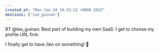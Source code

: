 ```yaml
---
created_at: "Mon Jan 24 18:33:12 +0000 2022"
mentions: ['leo_guinan']
---
```


RT @leo_guinan: Best part of building my own SaaS: I get to choose my profile URL first.

I finally get to have /leo on something! 🤣
